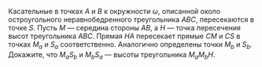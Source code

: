 Касательные в точках $A$ и $B$ к окружности $\omega$, описанной около остроугольного неравнобедренного треугольника $ABC$, пересекаются в точке $S$. Пусть $M$ — середина стороны $AB$, а $H$ — точка пересечения высот треугольника $ABC$. 
Прямая $HA$ пересекает прямые $CM$ и $CS$ в точках $M_a$ и $S_a$ соответственно. 
Аналогично определены точки $M_b$ и $S_b$. 
Докажите, что $M_a S_b$ и $M_b S_a$ — высоты треугольника $M_a M_b H$.